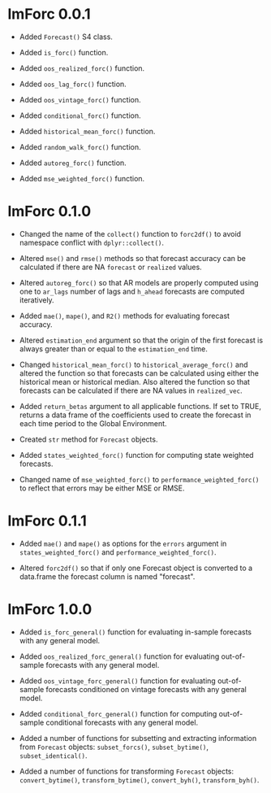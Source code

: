 # lmForc 0.0.1

* Added `Forecast()` S4 class.

* Added `is_forc()` function.

* Added `oos_realized_forc()` function.

* Added `oos_lag_forc()` function.

* Added `oos_vintage_forc()` function.

* Added `conditional_forc()` function.

* Added `historical_mean_forc()` function.

* Added `random_walk_forc()` function.

* Added `autoreg_forc()` function.

* Added `mse_weighted_forc()` function.

# lmForc 0.1.0

* Changed the name of the `collect()` function to `forc2df()` to avoid namespace conflict with `dplyr::collect()`.

* Altered `mse()` and `rmse()` methods so that forecast accuracy can be calculated if there are NA `forecast` or `realized` values.

* Altered `autoreg_forc()` so that AR models are properly computed using one to `ar_lags` number of lags and `h_ahead` forecasts are computed iteratively.

* Added `mae()`, `mape()`, and `R2()` methods for evaluating forecast accuracy.

* Altered `estimation_end` argument so that the origin of the first forecast is always greater than or equal to the `estimation_end` time.

* Changed `historical_mean_forc()` to `historical_average_forc()` and altered the function so that forecasts can be calculated using either the historical mean or historical median. Also altered the function so that forecasts can be calculated if there are NA values in `realized_vec`.

* Added `return_betas` argument to all applicable functions. If set to TRUE, returns a data frame of the coefficients used to create the forecast in each time period to the Global Environment.

* Created `str` method for `Forecast` objects.

* Added `states_weighted_forc()` function for computing state weighted forecasts.

* Changed name of `mse_weighted_forc()` to `performance_weighted_forc()` to reflect that errors may be either MSE or RMSE.

# lmForc 0.1.1

* Added `mae()` and `mape()` as options for the `errors` argument in `states_weighted_forc()` and `performance_weighted_forc()`.

* Altered `forc2df()` so that if only one Forecast object is converted to a data.frame the forecast column is named "forecast".

# lmForc 1.0.0

* Added `is_forc_general()` function for evaluating in-sample forecasts with any general model.

* Added `oos_realized_forc_general()` function for evaluating out-of-sample forecasts with any general model.

* Added `oos_vintage_forc_general()` function for evaluating out-of-sample forecasts conditioned on vintage forecasts with any general model.

* Added `conditional_forc_general()` function for computing out-of-sample conditional forecasts with any general model.

* Added a number of functions for subsetting and extracting information from `Forecast` objects: `subset_forcs()`, `subset_bytime()`, `subset_identical()`.

* Added a number of functions for transforming `Forecast` objects: `convert_bytime()`, `transform_bytime()`, `convert_byh()`, `transform_byh()`.
